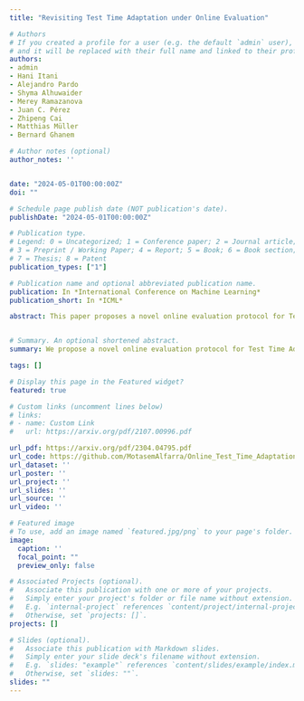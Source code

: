 ```yaml
---
title: "Revisiting Test Time Adaptation under Online Evaluation"

# Authors
# If you created a profile for a user (e.g. the default `admin` user), write the username (folder name) here 
# and it will be replaced with their full name and linked to their profile.
authors:
- admin
- Hani Itani
- Alejandro Pardo
- Shyma Alhuwaider
- Merey Ramazanova
- Juan C. Pérez
- Zhipeng Cai
- Matthias Müller
- Bernard Ghanem

# Author notes (optional)
author_notes: ''


date: "2024-05-01T00:00:00Z"
doi: ""

# Schedule page publish date (NOT publication's date).
publishDate: "2024-05-01T00:00:00Z"

# Publication type.
# Legend: 0 = Uncategorized; 1 = Conference paper; 2 = Journal article;
# 3 = Preprint / Working Paper; 4 = Report; 5 = Book; 6 = Book section;
# 7 = Thesis; 8 = Patent
publication_types: ["1"]

# Publication name and optional abbreviated publication name.
publication: In *International Conference on Machine Learning*
publication_short: In *ICML*

abstract: This paper proposes a novel online evaluation protocol for Test Time Adaptation (TTA) methods, which penalizes slower methods by providing them with fewer samples for adaptation. TTA methods leverage unlabeled data at test time to adapt to distribution shifts. Though many effective methods have been proposed, their impressive performance usually comes at the cost of significantly increased computation budgets. Current evaluation protocols overlook the effect of this extra computation cost, affecting their real-world applicability. To address this issue, we propose a more realistic evaluation protocol for TTA methods, where data is received in an online fashion from a constant-speed data stream, thereby accounting for the method's adaptation speed. We apply our proposed protocol to benchmark several TTA methods on multiple datasets and scenarios. Extensive experiments shows that, when accounting for inference speed, simple and fast approaches can outperform more sophisticated but slower methods. For example, SHOT from 2020 outperforms the state-of-the-art method SAR from 2023 under our online setting. Our online evaluation protocol emphasizes the need for developing TTA methods that are efficient and applicable in realistic settings.


# Summary. An optional shortened abstract.
summary: We propose a novel online evaluation protocol for Test Time Adaptation (TTA) methods, which penalizes slower methods by providing them with fewer samples for adaptation.

tags: []

# Display this page in the Featured widget?
featured: true

# Custom links (uncomment lines below)
# links:
# - name: Custom Link
#   url: https://arxiv.org/pdf/2107.00996.pdf

url_pdf: https://arxiv.org/pdf/2304.04795.pdf
url_code: https://github.com/MotasemAlfarra/Online_Test_Time_Adaptation
url_dataset: ''
url_poster: ''
url_project: ''
url_slides: ''
url_source: ''
url_video: ''

# Featured image
# To use, add an image named `featured.jpg/png` to your page's folder. 
image:
  caption: ''
  focal_point: ""
  preview_only: false

# Associated Projects (optional).
#   Associate this publication with one or more of your projects.
#   Simply enter your project's folder or file name without extension.
#   E.g. `internal-project` references `content/project/internal-project/index.md`.
#   Otherwise, set `projects: []`.
projects: []

# Slides (optional).
#   Associate this publication with Markdown slides.
#   Simply enter your slide deck's filename without extension.
#   E.g. `slides: "example"` references `content/slides/example/index.md`.
#   Otherwise, set `slides: ""`.
slides: ""
---
```



